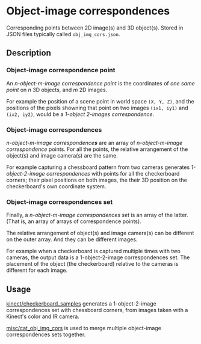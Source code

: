 # Object-image correspondences

Corresponding points between 2D image(s) and 3D object(s). Stored in JSON files typically called `obj_img_cors.json`.

## Description

### Object-image correspondence point

An _n-object-m-image correspondence point_ is the coordinates of _one same point_ on _n_ 3D objects, and _m_ 2D images.

For example the position of a scene point in world space `(X, Y, Z)`, and the positions of the pixels showning that point on two images `(ix1, iy1)` and `(ix2, iy2)`, would be a _1-object 2-images correspondence_.

### Object-image correspondences

_n-object-m-image correspondence**s**_ are an array of _n-object-m-image correspondence_ points. For all the points, the relative arrangement of the object(s) and image camera(s) are the same.

For example capturing a chessboard pattern from two cameras generates _1-object-2-image correspondences_ with points for all the checkerboard corners; their pixel positions on both images, the their 3D position on the checkerboard's own coordinate system.


### Object-image correspondences set

Finally, a _n-object-m-image correspondences set_ is an array of the latter. (That is, an array of arrays of correspondence points).

The relative arrangement of object(s) and image camera(s) can be different on the outer array. And they can be different images.

For example when a checkerboard is captured multiple times with two cameras, the output data is a 1-object-2-image correspondences set. The placement of the object (the checkerboard) relative to the cameras is different for each image.

## Usage

[kinect/checkerboard\_samples](tools/kinect/checkerboard_samples.html) generates a 1-object-2-image correspondences set with chessboard corners, from images taken with a Kinect's color and IR camera.

[misc/cat\_obj\_img\_cors](misc/cat_obj_img_cors.html) is used to merge multiple object-image correspondences sets together.
